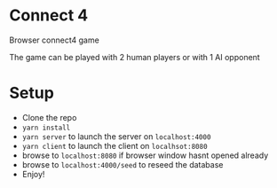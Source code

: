 # Connect 4

Browser connect4 game

The game can be played with 2 human players or with 1 AI opponent

# Setup

  - Clone the repo
  - ```yarn install```
  - ```yarn server``` to launch the server on ```localhost:4000```
  - ```yarn client``` to launch the client on ```localhsot:8080```
  - browse to ```localhost:8080``` if browser window hasnt opened already
  - browse to ```localhost:4000/seed``` to reseed the database
  - Enjoy!

